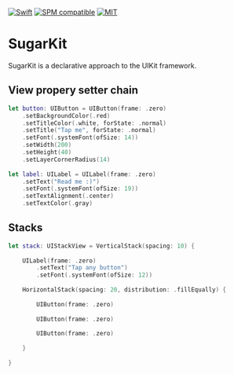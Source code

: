 [![Swift](https://img.shields.io/badge/Swift-5.5-blue.svg)](https://swift.org)
[![SPM compatible](https://img.shields.io/badge/SPM-Compatible-brightgreen--====.svg?style=flat)](https://swift.org/package-manager/)
[![MIT](https://img.shields.io/badge/License-MIT-red.svg)](https://opensource.org/licenses/MIT)

# SugarKit

SugarKit is a declarative approach to the UIKit framework. 

## View propery setter chain

```swift
let button: UIButton = UIButton(frame: .zero)
    .setBackgroundColor(.red)
    .setTitleColor(.white, forState: .normal)
    .setTitle("Tap me", forState: .normal)
    .setFont(.systemFont(ofSize: 14))
    .setWidth(200)
    .setHeight(40)
    .setLayerCornerRadius(14)
    
let label: UILabel = UILabel(frame: .zero)
    .setText("Read me :)")
    .setFont(.systemFont(ofSize: 19))
    .setTextAlignment(.center)
    .setTextColor(.gray)
```

## Stacks

```swift
let stack: UIStackView = VerticalStack(spacing: 10) {
            
    UILabel(frame: .zero)
        .setText("Tap any button")
        .setFont(.systemFont(ofSize: 12))
        
    HorizontalStack(spacing: 20, distribution: .fillEqually) {
    
        UIButton(frame: .zero)
        
        UIButton(frame: .zero)
        
        UIButton(frame: .zero)
    
    }
            
}
```
